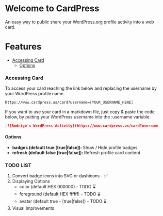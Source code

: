 # Welcome to CardPress
An easy way to public share your <a href="https://WordPress.org" target="_blank">WordPress.org</a> profile activity into a web card.

# Features
-   [Accessing Card](#accessing-card)
    -   [Options](#options)

### Accessing Card
To access your card reaching the link below and replacing the username by your WordPress profile name.

```md
https://www.cardpress.us/card?username=[YOUR_USERNAME_HERE]
```

If you want to use your card in a markdown file, just copy & paste the code below, by putting your WordPress username into the :username variable.

```md
[![Rodrigo's WordPress Activity](https://www.cardpress.us/card?username=rodrigodonini&badges=true)](https://www.cardpress.us/)
```

#### Options
- **badges (default true [true|false]):** Show / Hide profile badges
- **refresh (default false [true|false]):** Refresh profile card content

### TODO LIST
1. ~~Convert badge icons into SVG or dashicons~~ - ✅
2. Displaying Options
    - color (default HEX 000000) - TODO ⌛️
    - foreground (default HEX ffffff) - TODO ⌛️
    - avatar (default true - [true|false]) - TODO ⌛️
3. Visual Improvements